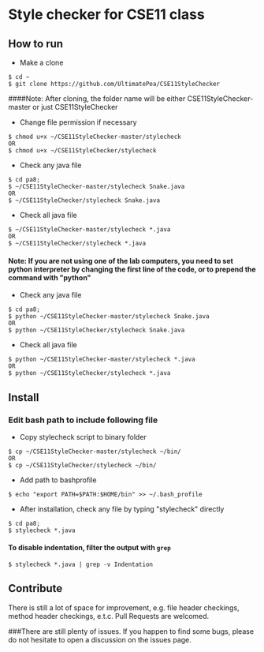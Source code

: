 
# Style checker for CSE11 class

## How to run

* Make a clone
 
```
$ cd ~
$ git clone https://github.com/UltimatePea/CSE11StyleChecker
```

####Note: After cloning, the folder name will be either CSE11StyleChecker-master or just CSE11StyleChecker

* Change file permission if necessary

```
$ chmod u+x ~/CSE11StyleChecker-master/stylecheck
OR
$ chmod u+x ~/CSE11StyleChecker/stylecheck
```





* Check any java file

```
$ cd pa8;
$ ~/CSE11StyleChecker-master/stylecheck Snake.java
OR
$ ~/CSE11StyleChecker/stylecheck Snake.java
```

* Check all java file

```
$ ~/CSE11StyleChecker-master/stylecheck *.java
OR
$ ~/CSE11StyleChecker/stylecheck *.java
```
#### Note: If you are not using one of the lab computers, you need to set python interpreter by changing the first line of the code, or to prepend the command with "python"

* Check any java file

```
$ cd pa8;
$ python ~/CSE11StyleChecker-master/stylecheck Snake.java
OR
$ python ~/CSE11StyleChecker/stylecheck Snake.java
```

* Check all java file

```
$ python ~/CSE11StyleChecker-master/stylecheck *.java
OR
$ python ~/CSE11StyleChecker/stylecheck *.java
```

## Install

### Edit bash path to include following file

* Copy stylecheck script to binary folder

```
$ cp ~/CSE11StyleChecker-master/stylecheck ~/bin/
OR
$ cp ~/CSE11StyleChecker/stylecheck ~/bin/
```

* Add path to bashprofile

```
$ echo "export PATH=$PATH:$HOME/bin" >> ~/.bash_profile
```

* After installation, check any file by typing "stylecheck" directly

```
$ cd pa8;
$ stylecheck *.java
```

#### To disable indentation, filter the output with `grep`

`$ stylecheck *.java | grep -v Indentation`


## Contribute

There is still a lot of space for improvement, e.g. file header checkings, method header checkings, e.t.c. Pull Requests are welcomed.

###There are still plenty of issues. If you happen to find some bugs, please do not hesitate to open a discussion on the issues page.


